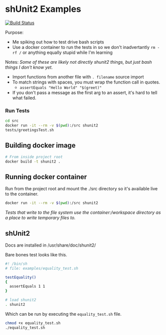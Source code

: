# shUnit2 Examples

[![Build Status](https://travis-ci.org/ckuhn203/shunit2Examples.svg?branch=master)](https://travis-ci.org/ckuhn203/shunit2Examples)

Purpose:

 - Me spiking out how to test drive bash scripts
 - Use a docker container to run the tests in so we don't inadvertantly `rm -rf /` or anything equally stupid while I'm learning

Notes:
*Some of these are likely not directly shunit2 things, but just bash things I don't know yet.*

 - Import functions from another file with `. filename` source import
 - To match strings with spaces, you must wrap the function call in quotes.
   * `assertEquals "Hello World" "$(greet)"`
 - If you don't pass a message as the first arg to an assert, it's hard to tell what failed.

### Run Tests

```bash
cd src
docker run -it --rm -v $(pwd):/src shunit2
tests/greetingsTest.sh
```

## Building docker image

```bash
# From inside project root
docker build -t shunit2 .
```

## Running docker container

Run from the project root and mount the ./src directory so it's available live to the container.

```bash
docker run -it --rm -v $(pwd):/src shunit2
```

*Tests that write to the file system use the container:/workspace directory as a place to write temporary files to.*

## shUnit2

Docs are installed in /usr/share/doc/shunit2/

Bare bones test looks like this.

```bash
#! /bin/sh
# file: examples/equality_test.sh

testEquality()
{
  assertEquals 1 1
}

# load shunit2
. shunit2
```

Which can be run by executing the `equality_test.sh` file.

```bash
chmod +x equality_test.sh
./equality_test.sh
```


